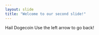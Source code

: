 ```yaml
---
layout: slide
title: "Welcome to our second slide!"
---
```

Hail Dogecoin
Use the left arrow to go back!
